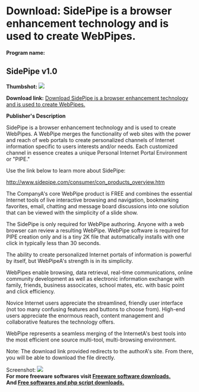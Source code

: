 # Download: SidePipe is a browser enhancement technology and is used to create WebPipes.

**Program name:**

## SidePipe v1.0

  
**Thumbshot:** ![](http://www.freewarefiles.com/screenshot/sidepipe_md.gif)   
  
**Download link:** [Download SidePipe is a browser enhancement technology and is used to create WebPipes.](http://freesoftwares.boysofts.com/SidePipe-V_program_3827.html)  
  


**Publisher's Description**  
  


SidePipe is a browser enhancement technology and is used to create WebPipes. A WebPipe merges the functionality of web sites with the power and reach of web portals to create personalized channels of Internet information specific to users interests and/or needs. Each customized channel in essence creates a unique Personal Internet Portal Environment or "PIPE." 

Use the link below to learn more about SidePipe:

http://www.sidepipe.com/consumer/con_products_overview.htm

The CompanyA's core WebPipe product is FREE and combines the essential Internet tools of live interactive browsing and navigation, bookmarking favorites, email, chatting and message board discussions into one solution that can be viewed with the simplicity of a slide show.

The SidePipe is only required for WebPipe authoring. Anyone with a web browser can review a resulting WebPipe. WebPipe software is required for PIPE creation only and is a tiny 2K file that automatically installs with one click in typically less than 30 seconds.

The ability to create personalized Internet portals of information is powerful by itself, but WebPipeA's strength is in its simplicity. 

WebPipes enable browsing, data retrieval, real-time communications, online community development as well as electronic information exchange with family, friends, business associcates, school mates, etc. with basic point and click efficiency.

Novice Internet users appreciate the streamlined, friendly user interface (not too many confusing features and buttons to choose from). High-end users appreciate the enormous reach, content management and collaborative features the technology offers. 

WebPipe represents a seamless merging of the InternetA's best tools into the most efficient one source multi-tool, multi-browsing environment.

Note: The download link provided redirects to the authorA's site. From there, you will be able to download the file directly.

  
  
Screenshot: ![](http://www.freewarefiles.com/screenshot/sidepipe.gif)   
**For more freeware softwares visit [Freeware software downloads.](http://freesoftwares.boysofts.com/)**   
**And [Free softwares and php script downloads.](http://www.boysofts.com/)**
